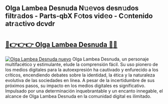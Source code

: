 ## Olga Lambea Desnuda N𝚞𝚎vos desn𝚞dos filtr𝚊dos - Parts-qbX F𝚘tos vid𝚎o - C𝚘ntenido atr𝚊ctivo dcvdr

# <h2><a href="http://mb68clv.tromn.icu/?c=Olga+Lambea+Desnuda">🔗👉👉👉 Olga Lambea Desnuda 🔗🔗</a></h2>

[![Olga Lambea Desnuda nuevo](https://i.imgur.com/pEAQMta.gif)](http://mb68clv.tromn.icu/?c=Olga+Lambea+Desnuda)
Olga Lambea Desnuda, un personaje multifacético y estimulante, elude la comprensión fácil. Su uso pionero de los medios digitales para la autoexpresión ha cautivado y enfurecido a los críticos, encendiendo debates sobre la identidad, la ética y la naturaleza evolutiva de las sociedades en línea. A pesar de la incertidumbre de sus próximos pasos, su impacto en los medios digitales es significativo. Impulsado por una determinación inquebrantable y un encanto innegable, el alcance de Olga Lambea Desnuda en la comunidad digital es ilimitado.
